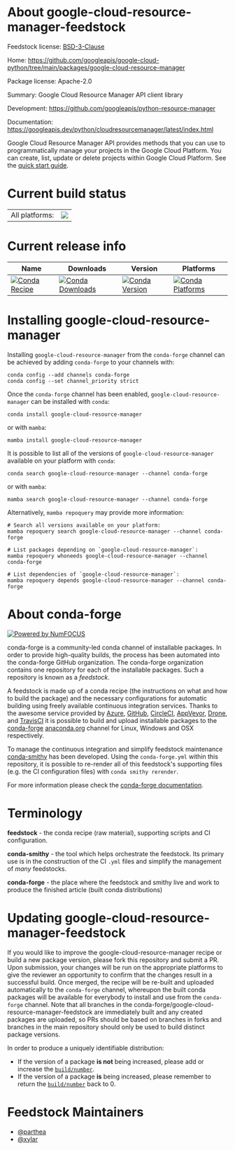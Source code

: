 About google-cloud-resource-manager-feedstock
=============================================

Feedstock license: [BSD-3-Clause](https://github.com/conda-forge/google-cloud-resource-manager-feedstock/blob/main/LICENSE.txt)

Home: https://github.com/googleapis/google-cloud-python/tree/main/packages/google-cloud-resource-manager

Package license: Apache-2.0

Summary: Google Cloud Resource Manager API client library

Development: https://github.com/googleapis/python-resource-manager

Documentation: https://googleapis.dev/python/cloudresourcemanager/latest/index.html

Google Cloud Resource Manager API provides methods that you can use to programmatically manage your projects in the Google Cloud Platform. You can create, list, update or delete projects within Google Cloud Platform.
See the [quick start guide](https://googleapis.dev/python/cloudresourcemanager/latest/index.html#quick-start).

Current build status
====================


<table><tr><td>All platforms:</td>
    <td>
      <a href="https://dev.azure.com/conda-forge/feedstock-builds/_build/latest?definitionId=9619&branchName=main">
        <img src="https://dev.azure.com/conda-forge/feedstock-builds/_apis/build/status/google-cloud-resource-manager-feedstock?branchName=main">
      </a>
    </td>
  </tr>
</table>

Current release info
====================

| Name | Downloads | Version | Platforms |
| --- | --- | --- | --- |
| [![Conda Recipe](https://img.shields.io/badge/recipe-google--cloud--resource--manager-green.svg)](https://anaconda.org/conda-forge/google-cloud-resource-manager) | [![Conda Downloads](https://img.shields.io/conda/dn/conda-forge/google-cloud-resource-manager.svg)](https://anaconda.org/conda-forge/google-cloud-resource-manager) | [![Conda Version](https://img.shields.io/conda/vn/conda-forge/google-cloud-resource-manager.svg)](https://anaconda.org/conda-forge/google-cloud-resource-manager) | [![Conda Platforms](https://img.shields.io/conda/pn/conda-forge/google-cloud-resource-manager.svg)](https://anaconda.org/conda-forge/google-cloud-resource-manager) |

Installing google-cloud-resource-manager
========================================

Installing `google-cloud-resource-manager` from the `conda-forge` channel can be achieved by adding `conda-forge` to your channels with:

```
conda config --add channels conda-forge
conda config --set channel_priority strict
```

Once the `conda-forge` channel has been enabled, `google-cloud-resource-manager` can be installed with `conda`:

```
conda install google-cloud-resource-manager
```

or with `mamba`:

```
mamba install google-cloud-resource-manager
```

It is possible to list all of the versions of `google-cloud-resource-manager` available on your platform with `conda`:

```
conda search google-cloud-resource-manager --channel conda-forge
```

or with `mamba`:

```
mamba search google-cloud-resource-manager --channel conda-forge
```

Alternatively, `mamba repoquery` may provide more information:

```
# Search all versions available on your platform:
mamba repoquery search google-cloud-resource-manager --channel conda-forge

# List packages depending on `google-cloud-resource-manager`:
mamba repoquery whoneeds google-cloud-resource-manager --channel conda-forge

# List dependencies of `google-cloud-resource-manager`:
mamba repoquery depends google-cloud-resource-manager --channel conda-forge
```


About conda-forge
=================

[![Powered by
NumFOCUS](https://img.shields.io/badge/powered%20by-NumFOCUS-orange.svg?style=flat&colorA=E1523D&colorB=007D8A)](https://numfocus.org)

conda-forge is a community-led conda channel of installable packages.
In order to provide high-quality builds, the process has been automated into the
conda-forge GitHub organization. The conda-forge organization contains one repository
for each of the installable packages. Such a repository is known as a *feedstock*.

A feedstock is made up of a conda recipe (the instructions on what and how to build
the package) and the necessary configurations for automatic building using freely
available continuous integration services. Thanks to the awesome service provided by
[Azure](https://azure.microsoft.com/en-us/services/devops/), [GitHub](https://github.com/),
[CircleCI](https://circleci.com/), [AppVeyor](https://www.appveyor.com/),
[Drone](https://cloud.drone.io/welcome), and [TravisCI](https://travis-ci.com/)
it is possible to build and upload installable packages to the
[conda-forge](https://anaconda.org/conda-forge) [anaconda.org](https://anaconda.org/)
channel for Linux, Windows and OSX respectively.

To manage the continuous integration and simplify feedstock maintenance
[conda-smithy](https://github.com/conda-forge/conda-smithy) has been developed.
Using the ``conda-forge.yml`` within this repository, it is possible to re-render all of
this feedstock's supporting files (e.g. the CI configuration files) with ``conda smithy rerender``.

For more information please check the [conda-forge documentation](https://conda-forge.org/docs/).

Terminology
===========

**feedstock** - the conda recipe (raw material), supporting scripts and CI configuration.

**conda-smithy** - the tool which helps orchestrate the feedstock.
                   Its primary use is in the construction of the CI ``.yml`` files
                   and simplify the management of *many* feedstocks.

**conda-forge** - the place where the feedstock and smithy live and work to
                  produce the finished article (built conda distributions)


Updating google-cloud-resource-manager-feedstock
================================================

If you would like to improve the google-cloud-resource-manager recipe or build a new
package version, please fork this repository and submit a PR. Upon submission,
your changes will be run on the appropriate platforms to give the reviewer an
opportunity to confirm that the changes result in a successful build. Once
merged, the recipe will be re-built and uploaded automatically to the
`conda-forge` channel, whereupon the built conda packages will be available for
everybody to install and use from the `conda-forge` channel.
Note that all branches in the conda-forge/google-cloud-resource-manager-feedstock are
immediately built and any created packages are uploaded, so PRs should be based
on branches in forks and branches in the main repository should only be used to
build distinct package versions.

In order to produce a uniquely identifiable distribution:
 * If the version of a package **is not** being increased, please add or increase
   the [``build/number``](https://docs.conda.io/projects/conda-build/en/latest/resources/define-metadata.html#build-number-and-string).
 * If the version of a package **is** being increased, please remember to return
   the [``build/number``](https://docs.conda.io/projects/conda-build/en/latest/resources/define-metadata.html#build-number-and-string)
   back to 0.

Feedstock Maintainers
=====================

* [@parthea](https://github.com/parthea/)
* [@xylar](https://github.com/xylar/)

